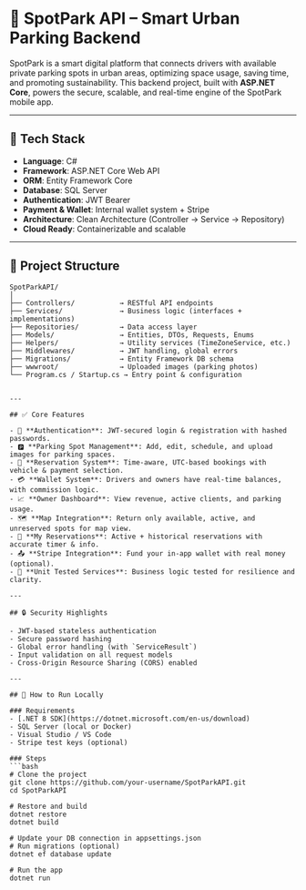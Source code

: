 # 🚗 SpotPark API – Smart Urban Parking Backend

SpotPark is a smart digital platform that connects drivers with available private parking spots in urban areas, optimizing space usage, saving time, and promoting sustainability. This backend project, built with **ASP.NET Core**, powers the secure, scalable, and real-time engine of the SpotPark mobile app.

---

## 🔧 Tech Stack

- **Language**: C#
- **Framework**: ASP.NET Core Web API
- **ORM**: Entity Framework Core
- **Database**: SQL Server
- **Authentication**: JWT Bearer
- **Payment & Wallet**: Internal wallet system + Stripe
- **Architecture**: Clean Architecture (Controller → Service → Repository)
- **Cloud Ready**: Containerizable and scalable

---

## 📁 Project Structure

```text
SpotParkAPI/
│
├── Controllers/           → RESTful API endpoints
├── Services/              → Business logic (interfaces + implementations)
├── Repositories/          → Data access layer
├── Models/                → Entities, DTOs, Requests, Enums
├── Helpers/               → Utility services (TimeZoneService, etc.)
├── Middlewares/           → JWT handling, global errors
├── Migrations/            → Entity Framework DB schema
├── wwwroot/               → Uploaded images (parking photos)
└── Program.cs / Startup.cs → Entry point & configuration


---

## ✅ Core Features

- 🔐 **Authentication**: JWT-secured login & registration with hashed passwords.
- 🅿️ **Parking Spot Management**: Add, edit, schedule, and upload images for parking spaces.
- 📆 **Reservation System**: Time-aware, UTC-based bookings with vehicle & payment selection.
- 💳 **Wallet System**: Drivers and owners have real-time balances, with commission logic.
- 📈 **Owner Dashboard**: View revenue, active clients, and parking usage.
- 🗺️ **Map Integration**: Return only available, active, and unreserved spots for map view.
- 🧾 **My Reservations**: Active + historical reservations with accurate timer & info.
- 📤 **Stripe Integration**: Fund your in-app wallet with real money (optional).
- 🧪 **Unit Tested Services**: Business logic tested for resilience and clarity.

---

## 🔒 Security Highlights

- JWT-based stateless authentication
- Secure password hashing
- Global error handling (with `ServiceResult`)
- Input validation on all request models
- Cross-Origin Resource Sharing (CORS) enabled

---

## 🧪 How to Run Locally

### Requirements
- [.NET 8 SDK](https://dotnet.microsoft.com/en-us/download)
- SQL Server (local or Docker)
- Visual Studio / VS Code
- Stripe test keys (optional)

### Steps
```bash
# Clone the project
git clone https://github.com/your-username/SpotParkAPI.git
cd SpotParkAPI

# Restore and build
dotnet restore
dotnet build

# Update your DB connection in appsettings.json
# Run migrations (optional)
dotnet ef database update

# Run the app
dotnet run

